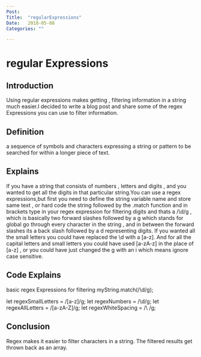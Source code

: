 ```yaml
---
Post:   
Title:  "regularExpressions"
Date:   2018-05-08
Categories: ""

---
```

# regular Expressions

## Introduction 
Using regular expressions makes getting , filtering information in a string much easier.I decided to write a blog post and share 
some of the regex Expressions you can use to filter information.



## Definition
 a sequence of symbols and characters expressing a string or pattern to be searched for within a longer piece of text. 


## Explains 

If you have a string that consists of numbers , letters and digits , and you wanted to get all the digits in that particular string.You can
use a regex expressions,but first you need to define the string variable name and store same text , or hard code the string  followed by the .match function and in brackets type in your regex expression for filtering digits and thats a  /\d/g , which is basically two forward slashes followed by a g which stands 
for global go through every character in the string , and in between the forward slashes its a back slash followed by a d representing digits. If you 
wanted all the small letters you could have replaced the \d with a [a-z]. And for all the capital letters and small letters you could have used [a-zA-z]
in the  place of [a-z] , or you could have just changed the g with an i which means  ignore case sensitive.     


## Code Explains 
basic regex Expressions for filtering myString.match(/\d/g);

let regexSmallLetters = /[a-z]/g;
let regexNumbers = /\d/g;
let regexAllLetters = /[a-zA-Z]/g;
let regexWhiteSpacing = /\ /g;

## Conclusion 

Regex makes it easier to filter characters in a string. The filtered results get thrown back as an array.  
